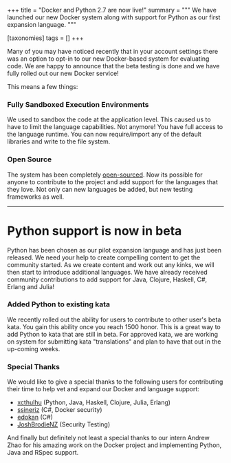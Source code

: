 +++
title = "Docker and Python 2.7 are now live!"
summary = """
We have launched our new Docker system along with support for Python as our first expansion language.
"""

[taxonomies]
tags = []
+++

Many of you may have noticed recently that in your account settings there was an option to opt-in to our new Docker-based system for evaluating code. We are happy to announce that the beta testing is done and we have fully rolled out our new Docker service!

This means a few things:

### Fully Sandboxed Execution Environments
We used to sandbox the code at the application level. This caused us to have to limit the language capabilities. Not anymore! You have full access to the language runtime. You can now require/import any of the default libraries and write to the file system. 

### Open Source
The system has been completely [open-sourced](http://github.com/codewars/codewars-runner). Now its possible for anyone to contribute to the project and add support for the languages that they love. Not only can new languages be added, but new testing frameworks as well.

------

# Python support is now in beta

Python has been chosen as our pilot expansion language and has just been released. We need your help to create compelling content to get the community started. As we create content and work out any kinks, we will then start to introduce additional languages. We have already received community contributions to add support for Java, Clojure, Haskell, C#, Erlang and Julia! 

### Added Python to existing kata

We recently rolled out the ability for users to contribute to other user's beta kata. You gain this ability once you reach 1500 honor. This is a great way to add Python to kata that are still in beta. For approved kata, we are working on system for submitting kata "translations" and plan to have that out in the up-coming weeks. 

### Special Thanks
We would like to give a special thanks to the following users for contributing their time to help vet and expand our Docker and language support:

- [xcthulhu](http://www.codewars.com/users/xcthulhu)  (Python, Java, Haskell, Clojure, Julia, Erlang)
- [ssineriz](http://www.codewars.com/users/ssineriz) (C#, Docker security)
- [edokan](http://www.codewars.com/users/edokan) (C#)
- [JoshBrodieNZ](http://www.codewars.com/users/JoshBrodieNZ) (Security Testing)

And finally but definitely not least a special thanks to our intern Andrew Zhao for his amazing work on the Docker project and implementing Python, Java and RSpec support. 
